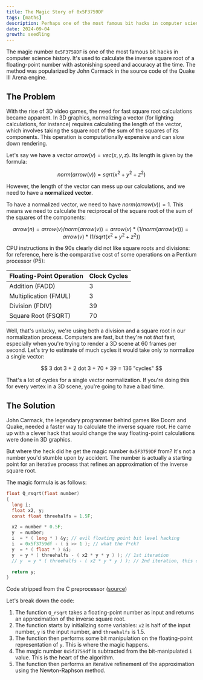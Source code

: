 ```yaml
---
title: The Magic Story of 0x5F3759DF
tags: [maths]
description: Perhaps one of the most famous bit hacks in computer science history, the magic number 0x5F3759DF is used to calculate the inverse square root of a floating-point number.
date: 2024-09-04
growth: seedling
---
```


The magic number `0x5F3759DF` is one of the most famous bit hacks in computer science history. It's used to calculate the inverse square root of a floating-point number with astonishing speed and accuracy at the time. The method was popularized by John Carmack in the source code of the Quake III Arena engine.

## The Problem

With the rise of 3D video games, the need for fast square root calculations became apparent. In 3D graphics, normalizing a vector (for lighting calculations, for instance) requires calculating the length of the vector, which involves taking the square root of the sum of the squares of its components. This operation is computationally expensive and can slow down rendering.

Let's say we have a vector $arrow(v) = vec(x,y,z)$. Its length is given by the formula:

$$
norm(arrow(v)) = sqrt(x^2 + y^2 + z^2)
$$

However, the length of the vector can mess up our calculations, and we need to have a **normalized vector**.

To have a normalized vector, we need to have $norm(arrow(v)) = 1$. This means we need to calculate the reciprocal of the square root of the sum of the squares of the components:

$$
arrow(n) = arrow(v) / norm(arrow(v)) = arrow(v) * (1 / norm(arrow(v))) = arrow(v) * (1 / sqrt(x^2 + y^2 + z^2))
$$

CPU instructions in the 90s clearly did not like square roots and divisions: for reference, here is the comparative cost of some operations on a Pentium processor (P5):

| **Floating-Point Operation** | **Clock Cycles** |
| ---------------------------- | ---------------- |
| Addition (FADD)              | 3                |
| Multiplication (FMUL)        | 3                |
| Division (FDIV)              | 39               |
| Square Root (FSQRT)          | 70               |

Well, that's unlucky, we're using both a division and a square root in our normalization process. Computers are fast, but they're not *that* fast, especially when you're trying to render a 3D scene at 60 frames per second. Let's try to estimate of much cycles it would take only to normalize a single vector:

$$ 
3 dot 3 + 2 dot 3 + 70 + 39 = 136 "cycles"
$$

That's a lot of cycles for a single vector normalization. If you're doing this for every vertex in a 3D scene, you're going to have a bad time.

## The Solution

John Carmack, the legendary programmer behind games like Doom and Quake, needed a faster way to calculate the inverse square root. He came up with a clever hack that would change the way floating-point calculations were done in 3D graphics.

But where the heck did he get the magic number `0x5F3759DF` from? It's not a number you'd stumble upon by accident. The number is actually a starting point for an iterative process that refines an approximation of the inverse square root.

The magic formula is as follows:

```c
float Q_rsqrt(float number)
{
  long i;
  float x2, y;
  const float threehalfs = 1.5F;

  x2 = number * 0.5F;
  y  = number;
  i  = * ( long * ) &y; // evil floating point bit level hacking
  i  = 0x5f3759df - ( i >> 1 ); // what the f*ck?
  y  = * ( float * ) &i;
  y  = y * ( threehalfs - ( x2 * y * y ) ); // 1st iteration
  // y  = y * ( threehalfs - ( x2 * y * y ) ); // 2nd iteration, this can be removed

  return y;
}
```
<figcaption>
Code stripped from the C preprocessor (<a href="https://web.archive.org/web/20170729072505/https://github.com/id-Software/Quake-III-Arena/blob/master/code/game/q_math.c#L552">source</a>)
</figcaption>

Let's break down the code:

1. The function `Q_rsqrt` takes a floating-point number as input and returns an approximation of the inverse square root.
2. The function starts by initializing some variables: `x2` is half of the input number, `y` is the input number, and `threehalfs` is 1.5.
3. The function then performs some bit manipulation on the floating-point representation of `y`. This is where the magic happens.
4. The magic number `0x5f3759df` is subtracted from the bit-manipulated `i` value. This is the heart of the algorithm.
5. The function then performs an iterative refinement of the approximation using the Newton-Raphson method.


